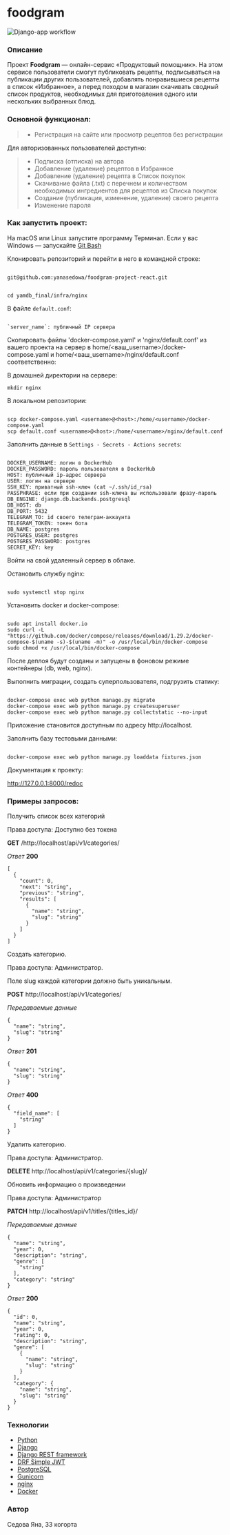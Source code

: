 # foodgram
![Django-app workflow](https://github.com/yanasedowa/foodgram-project-react/actions/workflows/main.yml/badge.svg?event=push)

### Описание

Проект **Foodgram** — онлайн-сервис «Продуктовый помощник». На этом сервисе пользователи смогут публиковать рецепты, подписываться на публикации других пользователей, добавлять понравившиеся рецепты в список «Избранное», а перед походом в магазин скачивать сводный список продуктов, необходимых для приготовления одного или нескольких выбранных блюд.


### Основной функционал:

> -   Регистрация на сайте или просмотр рецептов без регистрации

Для авторизованных пользователей доступно:

> -   Подписка (отписка) на автора
> -   Добавление (удаление) рецептов в Избранное
> -   Добавление (удаление) рецепта в Список покупок
> -   Скачивание файла (.txt) с перечнем и количеством необходимых ингредиентов для рецептов из Списка покупок
> -   Создание (публикация, изменение, удаление) своего рецепта
> -   Изменение пароля


### Как запустить проект:

На macOS или Linux запустите программу Терминал. 
Если у вас Windows — запускайте [Git Bash](https://gitforwindows.org/)

Клонировать репозиторий и перейти в него в командной строке:


```

git@github.com:yanasedowa/foodgram-project-react.git

```
  

```

cd yamdb_final/infra/nginx

```

В файле `default.conf`:

```

`server_name`: публичный IP сервера

```

Скопировать файлы 'docker-compose.yaml' и 'nginx/default.conf' из вашего проекта на сервер в home/<ваш_username>/docker-compose.yaml и home/<ваш_username>/nginx/default.conf соответственно:

В домашней директории на сервере:

```
mkdir nginx

```

В локальном репозитории:

```

scp docker-compose.yaml <username>@<host>:/home/<username>/docker-compose.yaml
scp default.conf <username>@<host>:/home/<username>/nginx/default.conf

```


Заполнить данные в `Settings - Secrets - Actions secrets`:

```

DOCKER_USERNAME: логин в DockerHub
DOCKER_PASSWORD: пароль пользователя в DockerHub
HOST: публичный ip-адрес сервера
USER: логин на сервере
SSH_KEY: приватный ssh-ключ (cat ~/.ssh/id_rsa)
PASSPHRASE: eсли при создании ssh-ключа вы использовали фразу-пароль
DB_ENGINE: django.db.backends.postgresql
DB_HOST: db
DB_PORT: 5432
TELEGRAM_TO: id своего телеграм-аккаунта
TELEGRAM_TOKEN: токен бота
DB_NAME: postgres
POSTGRES_USER: postgres 
POSTGRES_PASSWORD: postgres
SECRET_KEY: key

```

Войти на свой удаленный сервер в облаке.

Остановить службу nginx:

```

sudo systemctl stop nginx

```

Установить docker и docker-compose:

```

sudo apt install docker.io
sudo curl -L "https://github.com/docker/compose/releases/download/1.29.2/docker-compose-$(uname -s)-$(uname -m)" -o /usr/local/bin/docker-compose
sudo chmod +x /usr/local/bin/docker-compose

```

После деплоя будут созданы и запущены в фоновом режиме контейнеры (db, web, nginx).

Выполнить миграции, создать суперпользователя, подгрузить статику:

```

docker-compose exec web python manage.py migrate
docker-compose exec web python manage.py createsuperuser
docker-compose exec web python manage.py collectstatic --no-input 

```

Приложение становится доступным по адресу http://localhost.

Заполнить базу тестовыми данными:

```

docker-compose exec web python manage.py loaddata fixtures.json

```

Документация к проекту:

http://127.0.0.1:8000/redoc

### Примеры запросов:

Получить список всех категорий

Права доступа: Доступно без токена

**GET**
/http://localhost/api/v1/categories/

*Ответ*
**200**
```
[
  {
    "count": 0,
    "next": "string",
    "previous": "string",
    "results": [
      {
        "name": "string",
        "slug": "string"
      }
    ]
  }
]
```

Создать категорию.

Права доступа: Администратор.

Поле slug каждой категории должно быть уникальным.

**POST**
http://localhost/api/v1/categories/

*Передаваемые данные*

```
{
  "name": "string",
  "slug": "string"
}
```

*Ответ*
**201**
```
{
  "name": "string",
  "slug": "string"
}
```

*Ответ*
**400**
```
{
  "field_name": [
    "string"
  ]
}
```
Удалить категорию.

Права доступа: Администратор.

**DELETE**
http://localhost/api/v1/categories/{slug}/

Обновить информацию о произведении

Права доступа: Администратор

**PATCH**
http://localhost/api/v1/titles/{titles_id}/

*Передаваемые данные*

```
{
  "name": "string",
  "year": 0,
  "description": "string",
  "genre": [
    "string"
  ],
  "category": "string"
}
```

*Ответ*
**200**
```
{
  "id": 0,
  "name": "string",
  "year": 0,
  "rating": 0,
  "description": "string",
  "genre": [
    {
      "name": "string",
      "slug": "string"
    }
  ],
  "category": {
    "name": "string",
    "slug": "string"
  }
}
```

### Технологии

-   [Python](https://www.python.org/)
-   [Django](https://www.djangoproject.com/)
-   [Django REST framework](https://www.django-rest-framework.org/)
-   [DRF Simple JWT](https://django-rest-framework-simplejwt.readthedocs.io/en/latest/)
-   [PostgreSQL](https://postgrespro.ru/docs/postgresql/12/)
-   [Gunicorn](https://gunicorn.org/)
-   [nginx](https://www.nginx.com/)
-   [Docker](https://www.docker.com/products/docker-desktop/)


### Автор
Седова Яна, 33 когорта 
